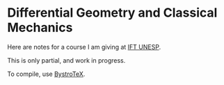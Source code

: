
Differential Geometry and Classical Mechanics
=============================================

Here are notes for a course I am giving at [IFT UNESP](http://www.ift.unesp.br).

This is only partial, and work in progress. 

To compile, use [BystroTeX](http://andreimikhailov.com/slides/bystroTeX/slides-manual/index.html).

